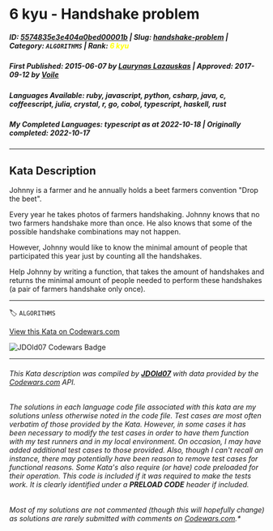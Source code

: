 # 6 kyu - Handshake problem

##### **ID**: [5574835e3e404a0bed00001b](https://www.codewars.com/kata/5574835e3e404a0bed00001b) | **Slug**: [handshake-problem](https://www.codewars.com/kata/5574835e3e404a0bed00001b) | **Category**: `ALGORITHMS` | **Rank**: <span style="color:yellow">6 kyu</span>

##### **First Published**: 2015-06-07 ***by*** [Laurynas Lazauskas](https://www.codewars.com/users/Laurynas%20Lazauskas) | **Approved**: 2017-09-12 ***by*** [Voile](https://www.codewars.com/users/Voile)

##### **Languages Available**: ruby, javascript, python, csharp, java, c, coffeescript, julia, crystal, r, go, cobol, typescript, haskell, rust

##### **My Completed Languages**: typescript ***as at*** 2022-10-18 | **Originally completed**: 2022-10-17

---

## Kata Description


Johnny is a farmer and he annually holds a beet farmers convention "Drop the beet".



Every year he takes photos of farmers handshaking. Johnny knows that no two farmers handshake more than once. He also knows that some of the possible handshake combinations may not happen.



However, Johnny would like to know the minimal amount of people that participated this year just by counting all the handshakes.



Help Johnny by writing a function, that takes the amount of handshakes and returns the minimal amount of people needed to perform these handshakes (a pair of farmers handshake only once).



---


🏷 `ALGORITHMS`


[View this Kata on Codewars.com](https://www.codewars.com/kata/5574835e3e404a0bed00001b)

![](https://www.codewars.com/users/jdold07/badges/large "JDOld07 Codewars Badge")

---

###### *This Kata description was compiled by [**JDOld07**](https://tpstech.dev) with data provided by the [Codewars.com](https://www.codewars.com) API.*

###### *The solutions in each language code file associated with this kata are my solutions unless otherwise noted in the code file.  Test cases are most often verbatim of those provided by the Kata.  However, in some cases it has been necessary to modify the test cases in order to have them function with my test runners and in my local environment.  On occasion, I may have added additional test cases to those provided.  Also, though I can't recall an instance, there may potentially have been reason to remove test cases for functional reasons.  Some Kata's also require (*or have*) code preloaded for their operation.  This code is included if it was required to make the tests work.  It is clearly identified under a **PRELOAD CODE** header if included.*

###### Most of my solutions are not commented (*though this will hopefully change*) as solutions are rarely submitted with comments on [Codewars.com](https://www.codewars.com).*
